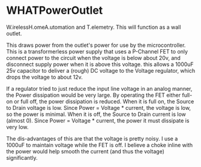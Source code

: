 # WHATPowerOutlet
W.irelessH.omeA.utomation and T.elemetry.   This will function as a wall outlet.

This draws power from the outlet's power for use by the microcontroller.
This is a transformerless power supply that uses a P-Channel FET to only connect power to the circuit when the 
voltage is below about 20v, and disconnect supply power when it is above this voltage.  this allows a 1000uF 25v
capacitor to deliver a (rough) DC voltage to the Voltage regulator, which drops the voltage to about 12v.

If a regulator tried to just reduce the input line voltage in an analog manner, the Power dissipation would be very large.
By operating the FET either full-on or full off, the power dissipation is reduced. When it is full on, the Source to Drain
voltage is low.  Since Power = Voltage * current, the voltage is low, so the power is minimal.  When it is off, the Source to Drain 
current is low (almost 0).  Since Power = Voltage * current, the power it must dissipate is very low.

The dis-advantages of this are that the voltage is pretty noisy. I use a 1000uF to maintain voltage while the FET is off.
I believe a choke inline with the power would help smooth the current (and thus the voltage) significantly.

